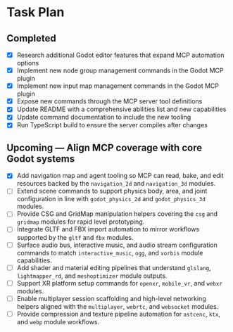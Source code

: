 # Task Plan

## Completed
- [x] Research additional Godot editor features that expand MCP automation options
- [x] Implement new node group management commands in the Godot MCP plugin
- [x] Implement new input map management commands in the Godot MCP plugin
- [x] Expose new commands through the MCP server tool definitions
- [x] Update README with a comprehensive abilities list and new capabilities
- [x] Update command documentation to include the new tooling
- [x] Run TypeScript build to ensure the server compiles after changes

## Upcoming — Align MCP coverage with core Godot systems
- [x] Add navigation map and agent tooling so MCP can read, bake, and edit resources backed by the `navigation_2d` and `navigation_3d` modules.
- [ ] Extend scene commands to support physics body, area, and joint configuration in line with `godot_physics_2d` and `godot_physics_3d` modules.
- [ ] Provide CSG and GridMap manipulation helpers covering the `csg` and `gridmap` modules for rapid level prototyping.
- [ ] Integrate GLTF and FBX import automation to mirror workflows supported by the `gltf` and `fbx` modules.
- [ ] Surface audio bus, interactive music, and audio stream configuration commands to match `interactive_music`, `ogg`, and `vorbis` module capabilities.
- [ ] Add shader and material editing pipelines that understand `glslang`, `lightmapper_rd`, and `meshoptimizer` module outputs.
- [ ] Support XR platform setup commands for `openxr`, `mobile_vr`, and `webxr` modules.
- [ ] Enable multiplayer session scaffolding and high-level networking helpers aligned with the `multiplayer`, `webrtc`, and `websocket` modules.
- [ ] Provide compression and texture pipeline automation for `astcenc`, `ktx`, and `webp` module workflows.
